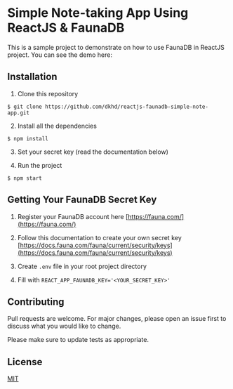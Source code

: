 # Simple Note-taking App Using ReactJS & FaunaDB

This is a sample project to demonstrate on how to use FaunaDB in ReactJS project. You can see the demo here:

## Installation

1. Clone this repository

`$ git clone https://github.com/dkhd/reactjs-faunadb-simple-note-app.git`

2. Install all the dependencies

`$ npm install`

3. Set your secret key (read the documentation below)

4. Run the project

`$ npm start`

## Getting Your FaunaDB Secret Key

1. Register your FaunaDB account here [https://fauna.com/](https://fauna.com/)

2. Follow this documentation to create your own secret key [https://docs.fauna.com/fauna/current/security/keys](https://docs.fauna.com/fauna/current/security/keys)

3. Create `.env` file in your root project directory

4. Fill with `REACT_APP_FAUNADB_KEY='<YOUR_SECRET_KEY>'`

## Contributing
Pull requests are welcome. For major changes, please open an issue first to discuss what you would like to change.

Please make sure to update tests as appropriate.

## License
[MIT](https://choosealicense.com/licenses/mit/)